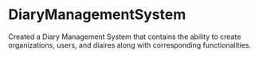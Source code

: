# DiaryManagementSystem

Created a Diary Management System that contains the ability to create organizations, users, and diaires along with corresponding functionalities. 
